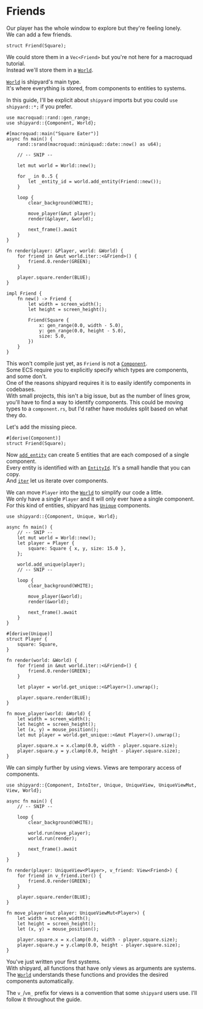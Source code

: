 # Friends

Our player has the whole window to explore but they're feeling lonely.\
We can add a few friends.

```rust,noplaypen
struct Friend(Square);
```

We could store them in a `Vec<Friend>` but you're not here for a macroquad tutorial.\
Instead we'll store them in a [`World`](https://docs.rs/shipyard/latest/shipyard/struct.World.html).

[`World`](https://docs.rs/shipyard/latest/shipyard/struct.World.html) is shipyard's main type.\
It's where everything is stored, from components to entities to systems.

In this guide, I'll be explicit about `shipyard` imports but you could `use shipyard::*;` if you prefer.

```rust,noplaypen
use macroquad::rand::gen_range;
use shipyard::{Component, World};

#[macroquad::main("Square Eater")]
async fn main() {
    rand::srand(macroquad::miniquad::date::now() as u64);

    // -- SNIP --

    let mut world = World::new();

    for _ in 0..5 {
        let _entity_id = world.add_entity(Friend::new());
    }

    loop {
        clear_background(WHITE);

        move_player(&mut player);
        render(&player, &world);

        next_frame().await
    }
}

fn render(player: &Player, world: &World) {
    for friend in &mut world.iter::<&Friend>() {
        friend.0.render(GREEN);
    }

    player.square.render(BLUE);
}

impl Friend {
    fn new() -> Friend {
        let width = screen_width();
        let height = screen_height();

        Friend(Square {
            x: gen_range(0.0, width - 5.0),
            y: gen_range(0.0, height - 5.0),
            size: 5.0,
        })
    }
}
```

This won't compile just yet, as `Friend` is not a [`Component`](https://docs.rs/shipyard/latest/shipyard/trait.Component.html).\
Some ECS require you to explicitly specify which types are components, and some don't.\
One of the reasons shipyard requires it is to easily identify components in codebases.\
With small projects, this isn't a big issue, but as the number of lines grow, you'll have to find a way to identify components. This could be moving types to a `component.rs`, but I'd rather have modules split based on what they do.

Let's add the missing piece.

```rust,noplaypen
#[derive(Component)]
struct Friend(Square);
```

Now [`add_entity`](https://docs.rs/shipyard/latest/shipyard/struct.World.html#method.add_entity) can create 5 entities that are each composed of a single component.\
Every entity is identified with an [`EntityId`](https://docs.rs/shipyard/latest/shipyard/struct.EntityId). It's a small handle that you can copy.\
And [`iter`](https://docs.rs/shipyard/latest/shipyard/struct.World.html#method.iter) let us iterate over components.

We can move `Player` into the [`World`](https://docs.rs/shipyard/latest/shipyard/struct.World.html) to simplify our code a little.\
We only have a single `Player` and it will only ever have a single component.\
For this kind of entities, shipyard has [`Unique`](https://docs.rs/shipyard/latest/shipyard/trait.Unique.html) components.

```rust,noplaypen
use shipyard::{Component, Unique, World};

async fn main() {
    // -- SNIP --
    let mut world = World::new();
    let player = Player {
        square: Square { x, y, size: 15.0 },
    };

    world.add_unique(player);
    // -- SNIP --

    loop {
        clear_background(WHITE);

        move_player(&world);
        render(&world);

        next_frame().await
    }
}

#[derive(Unique)]
struct Player {
    square: Square,
}

fn render(world: &World) {
    for friend in &mut world.iter::<&Friend>() {
        friend.0.render(GREEN);
    }

    let player = world.get_unique::<&Player>().unwrap();

    player.square.render(BLUE);
}

fn move_player(world: &World) {
    let width = screen_width();
    let height = screen_height();
    let (x, y) = mouse_position();
    let mut player = world.get_unique::<&mut Player>().unwrap();

    player.square.x = x.clamp(0.0, width - player.square.size);
    player.square.y = y.clamp(0.0, height - player.square.size);
}
```

We can simply further by using views. Views are temporary access of components.

```rust,noplaypen
use shipyard::{Component, IntoIter, Unique, UniqueView, UniqueViewMut, View, World};

async fn main() {
    // -- SNIP --

    loop {
        clear_background(WHITE);

        world.run(move_player);
        world.run(render);

        next_frame().await
    }
}

fn render(player: UniqueView<Player>, v_friend: View<Friend>) {
    for friend in v_friend.iter() {
        friend.0.render(GREEN);
    }

    player.square.render(BLUE);
}

fn move_player(mut player: UniqueViewMut<Player>) {
    let width = screen_width();
    let height = screen_height();
    let (x, y) = mouse_position();

    player.square.x = x.clamp(0.0, width - player.square.size);
    player.square.y = y.clamp(0.0, height - player.square.size);
}
```

You've just written your first systems.\
With shipyard, all functions that have only views as arguments are systems.\
The [`World`](https://docs.rs/shipyard/latest/shipyard/struct.World.html) understands these functions and provides the desired components automatically.

The `v_`/`vm_` prefix for views is a convention that some `shipyard` users use. I'll follow it throughout the guide.